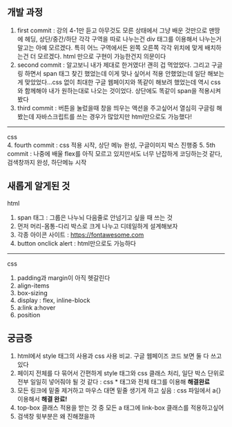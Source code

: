 ## 개발 과정
1. first commit : 강의 4-1만 듣고 아무것도 모른 상태에서 그냥 배운 것만으로 맨땅에 헤딩, 상단/중간/하단 각각 구역을 따로 나누는건 div 태그를 이용해서 나누는거 말고는 아예 모르겠다. 특히 어느 구역에서든 왼쪽 오른쪽 각각 위치에 맞게 배치하는건 더 모르겠다. html 만으로 구현이 가능한건지 의문이다
2. second commit : 알고보니 내가 제대로 한거였다! 괜히 겁 먹었었다. 그리고 구글링 하면서 span 태그 찾긴 했었는데 이게 맞나 싶어서 적용 안했었는데 일단 해보는게 맞았었다...css 없이 최대한 구글 웹페이지와 똑같이 해보려 했었는데 역시 css와 함께해야 내가 원하는대로 나오는 것이었다. 상단에도 똑같이 span을 적용시켜봤다
3. third commit : 버튼을 눌렀을때 창을 띄우는 액션을 주고싶어서 열심히 구글링 해봤는데 자바스크립트를 쓰는 경우가 많았지만 html만으로도 가능했다!
---
css <br>
4. fourth commit : css 적용 시작, 상단 메뉴 완성, 구글이미지 박스 진행중
5. 5th commit : 나중에 배울 flex를 아직 모르고 있지만서도 너무 난잡하게 코딩하는것 같다, 검색창까지 완성, 하단메뉴 시작



## 새롭게 알게된 것
html <br>
1. span 태그 : 그룹은 나누뇌 다음줄로 안넘기고 싶을 때 쓰는 것
2. 먼저 머리-몸통-다리 박스로 크게 나누고 디테일하게 설계해보자
3. 각종 아이콘 사이트 : https://fontawesome.com
4. button onclick alert : html만으로도 가능하다
---
css <br>
1. padding과 margin이 아직 헷갈린다
2. align-items
3. box-sizing
4. display : flex, inline-block
5. a:link a:hover
6. position


## 궁금증
1. html에서 style 태그의 사용과 css 사용 비교. 구글 웹페이즈 코드 보면 둘 다 쓰고 있다
2. 페이지 전체를 다 묶어서 간편하게 style 태그와 css 클래스 처리, 일단 박스 단위로 전부 일일히 넣어줘야 될 것 같다
: css * 태그와 전체 태그를 이용해 **해결완료**
3. 모든 링크에 밑줄 제거하고 마우스 대면 밑줄 생기게 하고 싶음 : css 파일에서 a{} 이용해서 **해결 완료!**
4. top-box 클래스 적용을 받는 것 중 모든 a 태그에 link-box 클래스를 적용하고싶어 
5. 검색창 윗부분은 왜 진해졌을까